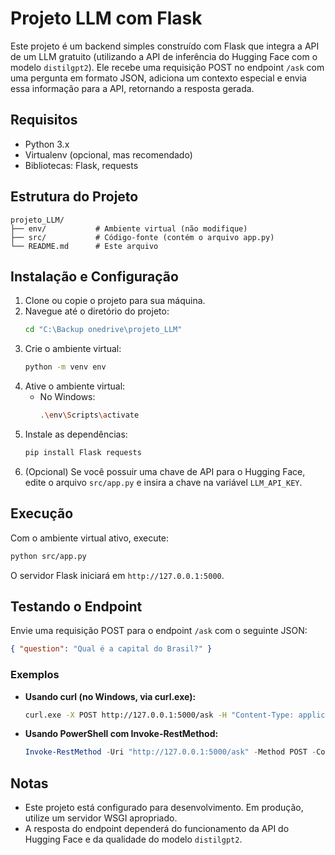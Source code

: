 # Projeto LLM com Flask

Este projeto é um backend simples construído com Flask que integra a API de um LLM gratuito (utilizando a API de inferência do Hugging Face com o modelo `distilgpt2`). Ele recebe uma requisição POST no endpoint `/ask` com uma pergunta em formato JSON, adiciona um contexto especial e envia essa informação para a API, retornando a resposta gerada.

## Requisitos

- Python 3.x
- Virtualenv (opcional, mas recomendado)
- Bibliotecas: Flask, requests

## Estrutura do Projeto

```
projeto_LLM/
├── env/           # Ambiente virtual (não modifique)
├── src/           # Código-fonte (contém o arquivo app.py)
└── README.md      # Este arquivo
```

## Instalação e Configuração

1. Clone ou copie o projeto para sua máquina.
2. Navegue até o diretório do projeto:
   ```bash
   cd "C:\Backup onedrive\projeto_LLM"
   ```
3. Crie o ambiente virtual:
   ```bash
   python -m venv env
   ```
4. Ative o ambiente virtual:
   - No Windows:
     ```bash
     .\env\Scripts\activate
     ```
5. Instale as dependências:
   ```bash
   pip install Flask requests
   ```
6. (Opcional) Se você possuir uma chave de API para o Hugging Face, edite o arquivo `src/app.py` e insira a chave na variável `LLM_API_KEY`.

## Execução

Com o ambiente virtual ativo, execute:
```bash
python src/app.py
```
O servidor Flask iniciará em `http://127.0.0.1:5000`.

## Testando o Endpoint

Envie uma requisição POST para o endpoint `/ask` com o seguinte JSON:
```json
{ "question": "Qual é a capital do Brasil?" }
```

### Exemplos

- **Usando curl (no Windows, via curl.exe):**
  ```bash
  curl.exe -X POST http://127.0.0.1:5000/ask -H "Content-Type: application/json" -d '{ "question": "Qual é a capital do Brasil?" }'
  ```

- **Usando PowerShell com Invoke-RestMethod:**
  ```powershell
  Invoke-RestMethod -Uri "http://127.0.0.1:5000/ask" -Method POST -ContentType "application/json" -Body '{ "question": "Qual é a capital do Brasil?" }'
  ```

## Notas

- Este projeto está configurado para desenvolvimento. Em produção, utilize um servidor WSGI apropriado.
- A resposta do endpoint dependerá do funcionamento da API do Hugging Face e da qualidade do modelo `distilgpt2`.